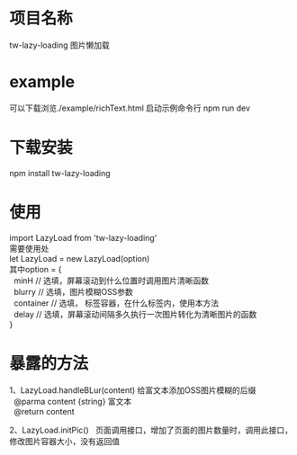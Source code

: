 # 项目名称
tw-lazy-loading
图片懒加载

# example
可以下载浏览./example/richText.html
启动示例命令行
npm run dev

# 下载安装
npm install tw-lazy-loading

# 使用
import LazyLoad from 'tw-lazy-loading' <br>
需要使用处<br>
let LazyLoad = new LazyLoad(option)<br>
其中option = {<br>
&nbsp;&nbsp;minH // 选填，屏幕滚动到什么位置时调用图片清晰函数<br>
&nbsp;&nbsp;blurry // 选填，图片模糊OSS参数<br>
&nbsp;&nbsp;container // 选填， 标签容器，在什么标签内，使用本方法<br>
&nbsp;&nbsp;delay // 选填，屏幕滚动间隔多久执行一次图片转化为清晰图片的函数<br>
}

# 暴露的方法
1、LazyLoad.handleBLur(content) 给富文本添加OSS图片模糊的后缀<br>
&nbsp;&nbsp;@parma content {string} 富文本<br>
&nbsp;&nbsp;@return content<br>

2、LazyLoad.initPic()
&nbsp;&nbsp;页面调用接口，增加了页面的图片数量时，调用此接口，修改图片容器大小，没有返回值
